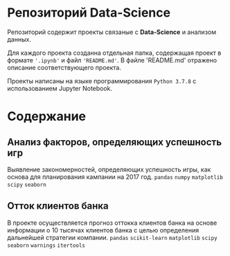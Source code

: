 # Репозиторий Data-Science

Репозиторий содержит проекты связаные с **Data-Science** и анализом данных. 

Для каждого проекта созданна отдельная папка, содержащая проект в формате `'.ipynb'` и файл `'README.md'`. В файле 'README.md' отражено описание соответствующего проекта.  

Проекты написаны на языке программирования `Python 3.7.8` с использованием Jupyter Notebook.

# Содержание
## Анализ факторов, определяющих успешность игр

Выявление закономерностей, определяющих успешность игры, как основа для планирования кампании на 2017 год.
`pandas` `numpy` `matplotlib` `scipy` `seaborn` 

## Отток клиентов банка

В проекте осуществляется прогноз оттокка клиентов банка на основе информации о 10 тысячах клиентов банка с целью определения дальнейшей стратегии компании.
`pandas` `scikit-learn` `matplotlib` `scipy` `seaborn` `warnings` `itertools`
